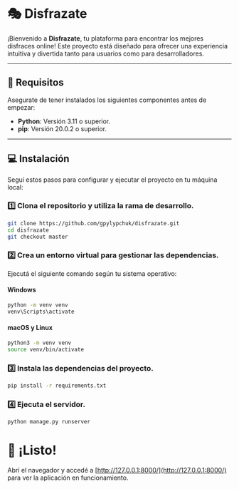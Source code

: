 # 🎭 **Disfrazate**

¡Bienvenido a **Disfrazate**, tu plataforma para encontrar los mejores disfraces online! Este proyecto está diseñado para ofrecer una experiencia intuitiva y divertida tanto para usuarios como para desarrolladores.

---

## 📝 **Requisitos**
Asegurate de tener instalados los siguientes componentes antes de empezar:

- **Python**: Versión 3.11 o superior.
- **pip**: Versión 20.0.2 o superior.

---

## 💻 **Instalación**

Seguí estos pasos para configurar y ejecutar el proyecto en tu máquina local:

### 1️⃣ Clona el repositorio y utiliza la rama de desarrollo.
```bash
git clone https://github.com/gpylypchuk/disfrazate.git
cd disfrazate
git checkout master
```

### 2️⃣ Crea un entorno virtual para gestionar las dependencias.
Ejecutá el siguiente comando según tu sistema operativo:

#### Windows
```bash
python -m venv venv
venv\Scripts\activate
```

#### macOS y Linux
```bash
python3 -m venv venv
source venv/bin/activate
```

### 3️⃣ Instala las dependencias del proyecto.
```bash
pip install -r requirements.txt
```

### 4️⃣ Ejecuta el servidor.
```bash
python manage.py runserver
```

# 🚀 **¡Listo!**
Abrí el navegador y accedé a [http://127.0.0.1:8000/](http://127.0.0.1:8000/) para ver la aplicación en funcionamiento.

